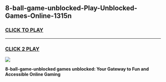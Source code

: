 
## 8-ball-game-unblocked-Play-Unblocked-Games-Online-1315n
<h3>
<a href="https://premium76.site?title=8-ball-game-unblocked&ref=24A">CLICK TO PLAY</a></h3>
<hr>

<h3>
<a href="https://premium76.site?title=8-ball-game-unblocked&ref=24A">CLICK 2 PLAY</a>
  
</h3>

<a href="https://premium76.site?title=8-ball-game-unblocked&ref=24A"><img src="https://clearcache.store/games.png"></a>


**8-ball-game-unblocked games unblocked: Your Gateway to Fun and Accessible Online Gaming**
